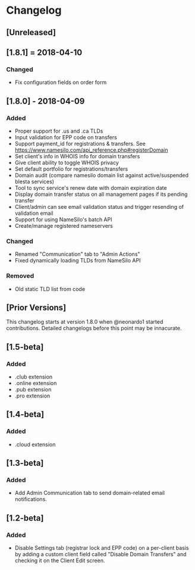 # Changelog

## [Unreleased]

## [1.8.1] = 2018-04-10
### Changed
- Fix configuration fields on order form

## [1.8.0] - 2018-04-09
### Added
- Proper support for .us and .ca TLDs
- Input validation for EPP code on transfers
- Support payment_id for registrations & transfers.  See https://www.namesilo.com/api_reference.php#registerDomain
- Set client's info in WHOIS info for domain transfers
- Give client ability to toggle WHOIS privacy
- Set default portfolio for registrations/transfers
- Domain audit (compare namesilo domain list against active/suspended blesta services)
- Tool to sync service's renew date with domain expiration date
- Display domain transfer status on all management pages if its pending transfer
- Client/admin can see email validation status and trigger resending of validation email
- Support for using NameSilo's batch API
- Create/manage registered nameservers

### Changed
- Renamed "Communication" tab to "Admin Actions"
- Fixed dynamically loading TLDs from NameSilo API

### Removed
- Old static TLD list from code

## [Prior Versions]
This changelog starts at version 1.8.0 when @neonardo1 started contributions.
Detailed changelogs before this point may be innacurate.

## [1.5-beta]
### Added
- .club extension
- .online extension
- .pub extension
- .pro extension

## [1.4-beta]
### Added
- .cloud extension

## [1.3-beta]
### Added
- Add Admin Communication tab to send domain-related email notifications.

## [1.2-beta]
### Added
- Disable Settings tab (registrar lock and EPP code) on a per-client basis by adding a custom client field called "Disable Domain Transfers" and checking it on the Client Edit screen.